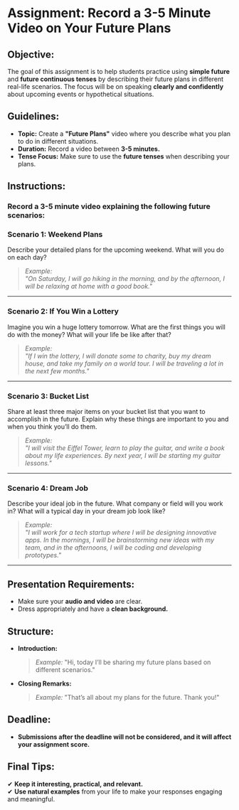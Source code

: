 # **Assignment: Record a 3-5 Minute Video on Your Future Plans**  

## **Objective:**  
The goal of this assignment is to help students practice using **simple future** and **future continuous tenses** by describing their future plans in different real-life scenarios. The focus will be on speaking **clearly and confidently** about upcoming events or hypothetical situations.  

## **Guidelines:**  
- **Topic:** Create a **"Future Plans"** video where you describe what you plan to do in different situations.  
- **Duration:** Record a video between **3-5 minutes.**  
- **Tense Focus:** Make sure to use the **future tenses** when describing your plans.  

## **Instructions:**  
### **Record a 3-5 minute video explaining the following future scenarios:**  

### **Scenario 1: Weekend Plans**  
Describe your detailed plans for the upcoming weekend. What will you do on each day?  
> *Example:*  
> *"On Saturday, I will go hiking in the morning, and by the afternoon, I will be relaxing at home with a good book."*  

---

### **Scenario 2: If You Win a Lottery**  
Imagine you win a huge lottery tomorrow. What are the first things you will do with the money? What will your life be like after that?  
> *Example:*  
> *"If I win the lottery, I will donate some to charity, buy my dream house, and take my family on a world tour. I will be traveling a lot in the next few months."*  

---

### **Scenario 3: Bucket List**  
Share at least three major items on your bucket list that you want to accomplish in the future. Explain why these things are important to you and when you think you’ll do them.  
> *Example:*  
> *"I will visit the Eiffel Tower, learn to play the guitar, and write a book about my life experiences. By next year, I will be starting my guitar lessons."*  

---

### **Scenario 4: Dream Job**  
Describe your ideal job in the future. What company or field will you work in? What will a typical day in your dream job look like?  
> *Example:*  
> *"I will work for a tech startup where I will be designing innovative apps. In the mornings, I will be brainstorming new ideas with my team, and in the afternoons, I will be coding and developing prototypes."*  

---

## **Presentation Requirements:**  
- Make sure your **audio and video** are clear.  
- Dress appropriately and have a **clean background.**  

## **Structure:**  
- **Introduction:**  
  > *Example:* "Hi, today I’ll be sharing my future plans based on different scenarios."  
- **Closing Remarks:**  
  > *Example:* "That’s all about my plans for the future. Thank you!"  

## **Deadline:**  
- **Submissions after the deadline will not be considered, and it will affect your assignment score.**  

## **Final Tips:**  
✔ **Keep it interesting, practical, and relevant.**  
✔ **Use natural examples** from your life to make your responses engaging and meaningful.  
